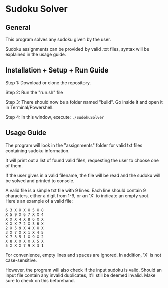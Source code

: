 # Sudoku Solver 
## General
This program solves any sudoku given by the user.

Sudoku assignments can be provided by valid .txt files, syntax will be explained in the usage guide.
## Installation + Setup + Run Guide
Step 1: Download or clone the repository.

Step 2: Run the "run.sh" file

Step 3: There should now be a folder named "build". Go inside it and open it in Terminal/Powershell.

Step 4: In this window, execute: ```./SudokuSolver```

## Usage Guide
The program will look in the "assignments" folder for valid txt files containing sudoku information.

It will print out a list of found valid files, requesting the user to choose one of them.

If the user gives in a valid filename, the file will be read and the sudoku will be solved and printed to console.

A valid file is a simple txt file with 9 lines.
Each line should contain 9 characters, either a digit from 1-9, or an 'X' to indicate an empty spot.
Here's an example of a valid file:

```
6 3 X X X X 5 X 8
X 5 9 X 6 7 X X 4
X X X 4 X 8 6 X X
X X X 7 2 X 3 6 X
2 X 5 9 X 4 X X X
3 X 7 X X 1 X 4 5
X 7 3 5 1 X 9 X 2
X 8 X X X X X 5 X
5 X X X 7 9 X 3 1
```

For convenience, empty lines and spaces are ignored. In addition, 'X' is not case-sensitive.

However, the program will also check if the input sudoku is valid.
Should an input file contain any invalid duplicates, it'll still be deemed invalid.
Make sure to check on this beforehand.
